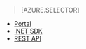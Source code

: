 > [AZURE.SELECTOR]
- [Portal](../articles/media-services-manage-content.md#publish)
- [.NET SDK](../articles/media-services-deliver-streaming-content.md)
- [REST API](../articles/media-services-rest-deliver-streaming-content.md)


<!--HONumber=52--> 
